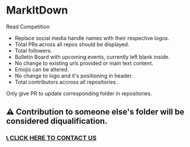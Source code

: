 # MarkItDown
Read Competition 

- Replace social media handle names with their respective logos.
- Total PRs across all repos should be displayed.
- Total followers.
- Bulletin Board with upcoming events, currently left blank inside.
- No change to existing urls provided or main text content.
- Emojis can be altered.
- No change to logo and it's positioning in header.
- Total contributors accross all repositories .


Only give PR to update corresponding folder in repositories.
## ⚠️ Contribution to someone else's folder will be considered diqualification.

### [📞 CLICK HERE TO CONTACT US](https://chat.whatsapp.com/I3aYaHTC31G8C35zMzRod7)
